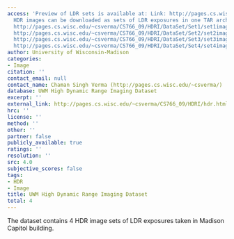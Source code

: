 ```yaml
---
access: 'Preview of LDR sets is available at: Link: http://pages.cs.wisc.edu/~csverma/CS766_09/HDRI/DataSet/HDRImageSet.html
  HDR images can be downloaded as sets of LDR exposures in one TAR archive: Link:
  http://pages.cs.wisc.edu/~csverma/CS766_09/HDRI/DataSet/Set1/set1images.tar Link:
  http://pages.cs.wisc.edu/~csverma/CS766_09/HDRI/DataSet/Set2/set2images.tar Link:
  http://pages.cs.wisc.edu/~csverma/CS766_09/HDRI/DataSet/Set3/set3images.tar Link:
  http://pages.cs.wisc.edu/~csverma/CS766_09/HDRI/DataSet/Set4/set4images.tar'
author: University of Wisconsin-Madison
categories:
- Image
citation: ''
contact_email: null
contact_name: Chaman Singh Verma (http://pages.cs.wisc.edu/~csverma/)
database: UWM High Dynamic Range Imaging Dataset
excerpt: ''
external_link: http://pages.cs.wisc.edu/~csverma/CS766_09/HDRI/hdr.html
hrc: ''
license: ''
method: ''
other: ''
partner: false
publicly_available: true
ratings: ''
resolution: ''
src: 4.0
subjective_scores: false
tags:
- HDR
- Image
title: UWM High Dynamic Range Imaging Dataset
total: 4
---
```


The dataset contains 4 HDR image sets of LDR exposures taken in Madison Capitol building.